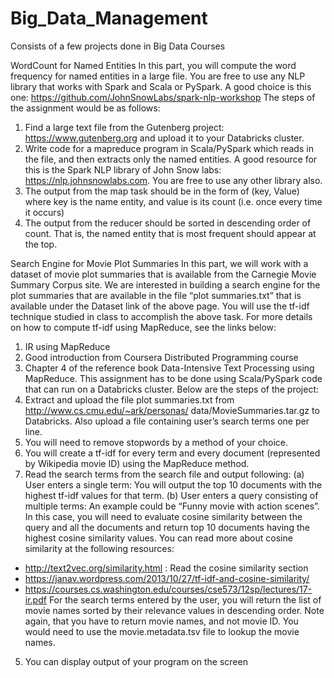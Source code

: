 # Big_Data_Management
Consists of a few projects done in Big Data Courses

WordCount for Named Entities
In this part, you will compute the word frequency for named entities in a large file. You are free to use any NLP library that works with Spark and Scala or PySpark. A good choice is this one: https://github.com/JohnSnowLabs/spark-nlp-workshop
The steps of the assignment would be as follows:
1. Find a large text file from the Gutenberg project: https://www.gutenberg.org and upload it to your Databricks cluster.
2. Write code for a mapreduce program in Scala/PySpark which reads in the file, and then extracts only the named entities. A good resource for this is the Spark NLP library of John Snow labs: https://nlp.johnsnowlabs.com. You are free to use any other library also.
3. The output from the map task should be in the form of (key, Value) where key is the name entity, and value is its count (i.e. once every time it occurs)
4. The output from the reducer should be sorted in descending order of count. That is, the named entity that is most frequent should appear at the top.

Search Engine for Movie Plot Summaries
In this part, we will work with a dataset of movie plot summaries that is available from the Carnegie Movie Summary Corpus site. We are interested in building a search engine for the plot summaries that are available in the file “plot summaries.txt” that is available under the Dataset link
of the above page.
You will use the tf-idf technique studied in class to accomplish the above task. For more details on how to compute tf-idf using MapReduce, see the links below:
1. IR using MapReduce
2. Good introduction from Coursera Distributed Programming course
3. Chapter 4 of the reference book Data-Intensive Text Processing using MapReduce.
This assignment has to be done using Scala/PySpark code that can run on a Databricks cluster.
Below are the steps of the project:
1. Extract and upload the file plot summaries.txt from http://www.cs.cmu.edu/~ark/personas/ data/MovieSummaries.tar.gz to Databricks. Also upload a file containing user’s search terms one per line.
2. You will need to remove stopwords by a method of your choice.
3. You will create a tf-idf for every term and every document (represented by Wikipedia movie ID)
using the MapReduce method.
4. Read the search terms from the search file and output following:
(a) User enters a single term: You will output the top 10 documents with the highest tf-idf values for that term.
(b) User enters a query consisting of multiple terms: An example could be “Funny movie with action scenes”. In this case, you will need to evaluate cosine similarity between
the query and all the documents and return top 10 documents having the highest cosine similarity values.
You can read more about cosine similarity at the following resources:
- http://text2vec.org/similarity.html : Read the cosine similarity section
- https://janav.wordpress.com/2013/10/27/tf-idf-and-cosine-similarity/
- https://courses.cs.washington.edu/courses/cse573/12sp/lectures/17-ir.pdf
For the search terms entered by the user, you will return the list of movie names sorted by their relevance values in descending order. Note again, that you have to return movie names, and not movie ID. You would need to use the movie.metadata.tsv file to lookup the movie names.
5. You can display output of your program on the screen
